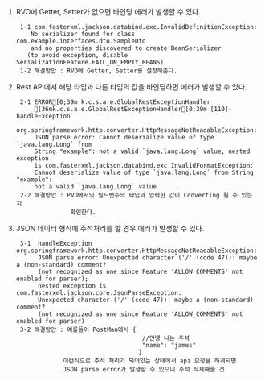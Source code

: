 1. RVO에 Getter, Setter가 없으면 바인딩 에러가 발생할 수 있다.

        1-1 com.fasterxml.jackson.databind.exc.InvalidDefinitionException: 
           No serializer found for class com.example.interfaces.dto.SampleDto 
           and no properties discovered to create BeanSerializer 
          (to avoid exception, disable SerializationFeature.FAIL_ON_EMPTY_BEANS)
        1-2 해결방안 : RVO에 Getter, Setter를 설정해준다.
2. Rest API에서 해당 타입과 다른 타입의 값을 바인딩하면 에러가 발생할 수 있다.

        2-1 ERROR[0;39m k.c.s.a.e.GlobalRestExceptionHandler  
            [36mk.c.s.a.e.GlobalRestExceptionHandler[0;39m [110]-  handleException  
            org.springframework.http.converter.HttpMessageNotReadableException: 
            JSON parse error: Cannot deserialize value of type `java.lang.Long` from 
            String "example": not a valid `java.lang.Long` value; nested exception 
            is com.fasterxml.jackson.databind.exc.InvalidFormatException: 
            Cannot deserialize value of type `java.lang.Long` from String "example": 
            not a valid `java.lang.Long` value
        2-2 해결방안 : PVO에서의 필드변수의 타입과 입력한 값이 Converting 될 수 있는지
                      확인한다.
3. JSON 데이터 형식에 주석처리를 할 경우 에러가 발생할 수 있다.

        3-1  handleException org.springframework.http.converter.HttpMessageNotReadableException:
             JSON parse error: Unexpected character ('/' (code 47)): maybe a (non-standard) comment?
             (not recognized as one since Feature 'ALLOW_COMMENTS' not enabled for parser); 
             nested exception is com.fasterxml.jackson.core.JsonParseException: 
             Unexpected character ('/' (code 47)): maybe a (non-standard) comment? 
             (not recognized as one since Feature 'ALLOW_COMMENTS' not enabled for parser)
        3-2 해결방안 : 예를들어 PostMan에서 {
                                          //안녕 나는 주석
                                          "name": "james"
                                         }
                    이런식으로 주석 처리가 되어있는 상태에서 api 요청을 하게되면 
                    JSON parse error가 발생할 수 있으니 주석 삭제해줄 것